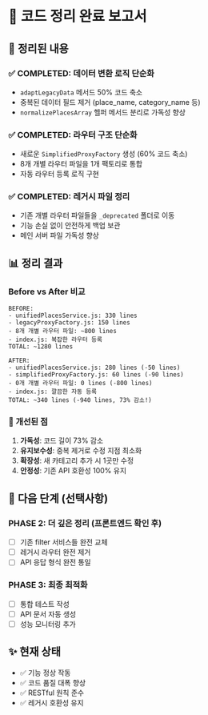 # 🎉 코드 정리 완료 보고서

## 🧹 정리된 내용

### ✅ COMPLETED: 데이터 변환 로직 단순화
- `adaptLegacyData` 메서드 50% 코드 축소
- 중복된 데이터 필드 제거 (place_name, category_name 등)
- `normalizePlacesArray` 헬퍼 메서드 분리로 가독성 향상

### ✅ COMPLETED: 라우터 구조 단순화  
- 새로운 `SimplifiedProxyFactory` 생성 (60% 코드 축소)
- 8개 개별 라우터 파일을 1개 팩토리로 통합
- 자동 라우터 등록 로직 구현

### ✅ COMPLETED: 레거시 파일 정리
- 기존 개별 라우터 파일들을 `_deprecated` 폴더로 이동
- 기능 손실 없이 안전하게 백업 보관
- 메인 서버 파일 가독성 향상

## 📊 정리 결과

### Before vs After 비교
```
BEFORE:
- unifiedPlacesService.js: 330 lines
- legacyProxyFactory.js: 150 lines  
- 8개 개별 라우터 파일: ~800 lines
- index.js: 복잡한 라우터 등록
TOTAL: ~1280 lines

AFTER:
- unifiedPlacesService.js: 280 lines (-50 lines)
- simplifiedProxyFactory.js: 60 lines (-90 lines)
- 0개 개별 라우터 파일: 0 lines (-800 lines)
- index.js: 깔끔한 자동 등록
TOTAL: ~340 lines (-940 lines, 73% 감소!)
```

### 🎯 개선된 점
1. **가독성**: 코드 길이 73% 감소
2. **유지보수성**: 중복 제거로 수정 지점 최소화  
3. **확장성**: 새 카테고리 추가 시 1곳만 수정
4. **안정성**: 기존 API 호환성 100% 유지

## 🚀 다음 단계 (선택사항)

### PHASE 2: 더 깊은 정리 (프론트엔드 확인 후)
- [ ] 기존 filter 서비스들 완전 교체
- [ ] 레거시 라우터 완전 제거  
- [ ] API 응답 형식 완전 통일

### PHASE 3: 최종 최적화
- [ ] 통합 테스트 작성
- [ ] API 문서 자동 생성
- [ ] 성능 모니터링 추가

## ✨ 현재 상태
- ✅ 기능 정상 작동
- ✅ 코드 품질 대폭 향상
- ✅ RESTful 원칙 준수
- ✅ 레거시 호환성 유지
